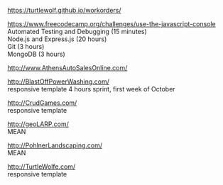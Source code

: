 https://turtlewolf.github.io/workorders/

https://www.freecodecamp.org/challenges/use-the-javascript-console  
Automated Testing and Debugging (15 minutes)  
Node.js and Express.js (20 hours)  
Git (3 hours)  
MongoDB (3 hours)  

http://www.AthensAutoSalesOnline.com/

http://BlastOffPowerWashing.com/  
responsive template 4 hours sprint, first week of October

http://CrudGames.com/  
responsive template

http://geoLARP.com/  
MEAN

http://PohlnerLandscaping.com/  
MEAN

http://TurtleWolfe.com/  
responsive template
